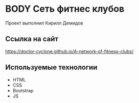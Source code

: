 # BODY Сеть фитнес клубов
Проект выполнил Кирилл Демидов

## Ссылка на сайт
https://doctor-cyclone.github.io/A-network-of-fitness-clubs/

## Используемые технологии
- HTML
- CSS
- Bootstrap
- JS
